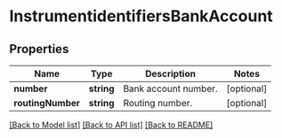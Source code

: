 # InstrumentidentifiersBankAccount

## Properties
Name | Type | Description | Notes
------------ | ------------- | ------------- | -------------
**number** | **string** | Bank account number. | [optional] 
**routingNumber** | **string** | Routing number. | [optional] 

[[Back to Model list]](../README.md#documentation-for-models) [[Back to API list]](../README.md#documentation-for-api-endpoints) [[Back to README]](../README.md)


